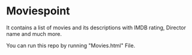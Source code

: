 # Moviespoint

It contains a list of movies and its descriptions with IMDB rating, Director name and much more.

You can run this repo by running "Movies.html" File.


